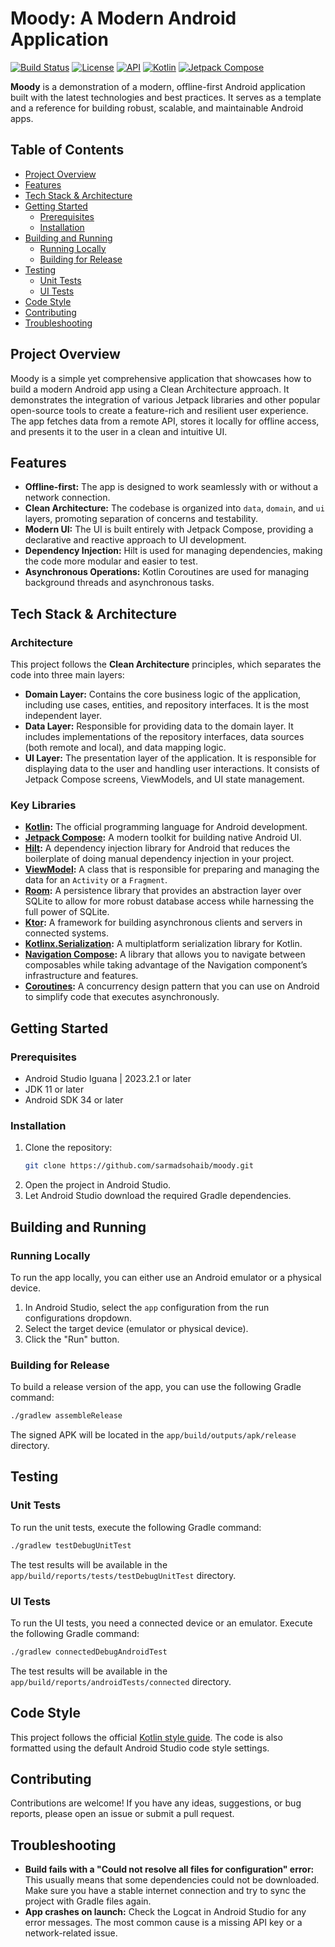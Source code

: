 
# Moody: A Modern Android Application

[![Build Status](https://img.shields.io/badge/build-passing-brightgreen)](https://github.com/sarmadsohaib/moody)
[![License](https://img.shields.io/badge/license-MIT-blue.svg)](https://opensource.org/licenses/MIT)
[![API](https://img.shields.io/badge/API-26%2B-brightgreen.svg?style=flat)](https://android-arsenal.com/api?level=26)
[![Kotlin](https://img.shields.io/badge/Kotlin-1.9.0-blue.svg?logo=kotlin)](http://kotlinlang.org)
[![Jetpack Compose](https://img.shields.io/badge/Jetpack%20Compose-1.6.0-blue.svg?logo=jetpack-compose)](https://developer.android.com/jetpack/compose)

**Moody** is a demonstration of a modern, offline-first Android application built with the latest technologies and best practices. It serves as a template and a reference for building robust, scalable, and maintainable Android apps.

## Table of Contents

- [Project Overview](#project-overview)
- [Features](#features)
- [Tech Stack & Architecture](#tech-stack--architecture)
- [Getting Started](#getting-started)
  - [Prerequisites](#prerequisites)
  - [Installation](#installation)
- [Building and Running](#building-and-running)
  - [Running Locally](#running-locally)
  - [Building for Release](#building-for-release)
- [Testing](#testing)
  - [Unit Tests](#unit-tests)
  - [UI Tests](#ui-tests)
- [Code Style](#code-style)
- [Contributing](#contributing)
- [Troubleshooting](#troubleshooting)

## Project Overview

Moody is a simple yet comprehensive application that showcases how to build a modern Android app using a Clean Architecture approach. It demonstrates the integration of various Jetpack libraries and other popular open-source tools to create a feature-rich and resilient user experience. The app fetches data from a remote API, stores it locally for offline access, and presents it to the user in a clean and intuitive UI.

## Features

- **Offline-first:** The app is designed to work seamlessly with or without a network connection.
- **Clean Architecture:** The codebase is organized into `data`, `domain`, and `ui` layers, promoting separation of concerns and testability.
- **Modern UI:** The UI is built entirely with Jetpack Compose, providing a declarative and reactive approach to UI development.
- **Dependency Injection:** Hilt is used for managing dependencies, making the code more modular and easier to test.
- **Asynchronous Operations:** Kotlin Coroutines are used for managing background threads and asynchronous tasks.

## Tech Stack & Architecture

### Architecture

This project follows the **Clean Architecture** principles, which separates the code into three main layers:

- **Domain Layer:** Contains the core business logic of the application, including use cases, entities, and repository interfaces. It is the most independent layer.
- **Data Layer:** Responsible for providing data to the domain layer. It includes implementations of the repository interfaces, data sources (both remote and local), and data mapping logic.
- **UI Layer:** The presentation layer of the application. It is responsible for displaying data to the user and handling user interactions. It consists of Jetpack Compose screens, ViewModels, and UI state management.

### Key Libraries

- **[Kotlin](https://kotlinlang.org/):** The official programming language for Android development.
- **[Jetpack Compose](https://developer.android.com/jetpack/compose):** A modern toolkit for building native Android UI.
- **[Hilt](https://dagger.dev/hilt/):** A dependency injection library for Android that reduces the boilerplate of doing manual dependency injection in your project.
- **[ViewModel](https://developer.android.com/topic/libraries/architecture/viewmodel):** A class that is responsible for preparing and managing the data for an `Activity` or a `Fragment`.
- **[Room](https://developer.android.com/training/data-storage/room):** A persistence library that provides an abstraction layer over SQLite to allow for more robust database access while harnessing the full power of SQLite.
- **[Ktor](https://ktor.io/):** A framework for building asynchronous clients and servers in connected systems.
- **[Kotlinx.Serialization](https://github.com/Kotlin/kotlinx.serialization):** A multiplatform serialization library for Kotlin.
- **[Navigation Compose](https://developer.android.com/jetpack/compose/navigation):** A library that allows you to navigate between composables while taking advantage of the Navigation component’s infrastructure and features.
- **[Coroutines](https://kotlinlang.org/docs/coroutines-overview.html):** A concurrency design pattern that you can use on Android to simplify code that executes asynchronously.

## Getting Started

### Prerequisites

- Android Studio Iguana | 2023.2.1 or later
- JDK 11 or later
- Android SDK 34 or later

### Installation

1.  Clone the repository:
    ```bash
    git clone https://github.com/sarmadsohaib/moody.git
    ```
2.  Open the project in Android Studio.
3.  Let Android Studio download the required Gradle dependencies.

## Building and Running

### Running Locally

To run the app locally, you can either use an Android emulator or a physical device.

1.  In Android Studio, select the `app` configuration from the run configurations dropdown.
2.  Select the target device (emulator or physical device).
3.  Click the "Run" button.

### Building for Release

To build a release version of the app, you can use the following Gradle command:

```bash
./gradlew assembleRelease
```

The signed APK will be located in the `app/build/outputs/apk/release` directory.

## Testing

### Unit Tests

To run the unit tests, execute the following Gradle command:

```bash
./gradlew testDebugUnitTest
```

The test results will be available in the `app/build/reports/tests/testDebugUnitTest` directory.

### UI Tests

To run the UI tests, you need a connected device or an emulator. Execute the following Gradle command:

```bash
./gradlew connectedDebugAndroidTest
```

The test results will be available in the `app/build/reports/androidTests/connected` directory.

## Code Style

This project follows the official [Kotlin style guide](https://kotlinlang.org/docs/coding-conventions.html). The code is also formatted using the default Android Studio code style settings.

## Contributing

Contributions are welcome! If you have any ideas, suggestions, or bug reports, please open an issue or submit a pull request.

## Troubleshooting

- **Build fails with a "Could not resolve all files for configuration" error:** This usually means that some dependencies could not be downloaded. Make sure you have a stable internet connection and try to sync the project with Gradle files again.
- **App crashes on launch:** Check the Logcat in Android Studio for any error messages. The most common cause is a missing API key or a network-related issue.
